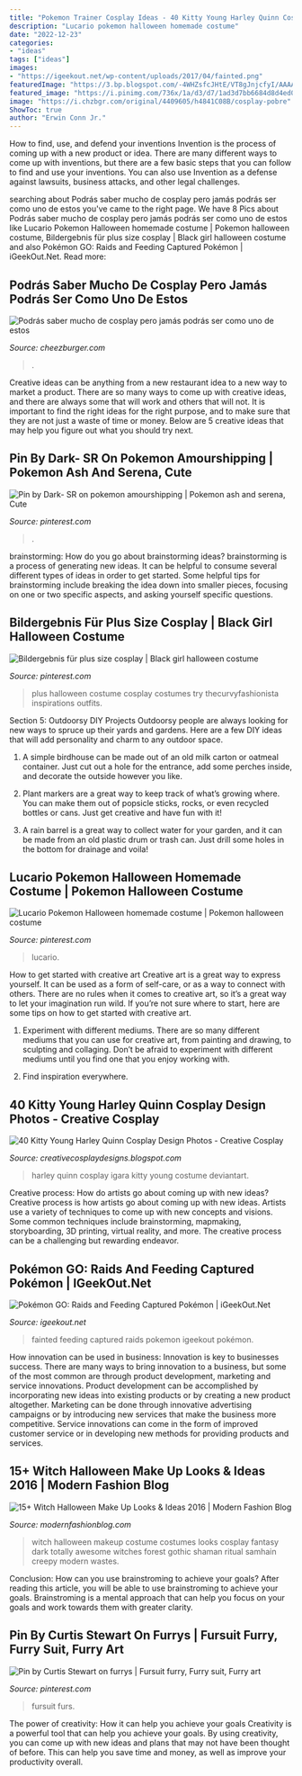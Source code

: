```yaml
---
title: "Pokemon Trainer Cosplay Ideas - 40 Kitty Young Harley Quinn Cosplay Design Photos"
description: "Lucario pokemon halloween homemade costume"
date: "2022-12-23"
categories:
- "ideas"
tags: ["ideas"]
images:
- "https://igeekout.net/wp-content/uploads/2017/04/fainted.png"
featuredImage: "https://3.bp.blogspot.com/-4WHZsfcJHtE/VT8gJnjcfyI/AAAAAAAAAVw/Go2DnCkjRm8/s1600/harley_quinn_cosplay_by_igara-d5w7rcj.jpg"
featured_image: "https://i.pinimg.com/736x/1a/d3/d7/1ad3d7bb6684d8d4ed03819f15fe7e7d.jpg"
image: "https://i.chzbgr.com/original/4409605/h4841C08B/cosplay-pobre"
ShowToc: true
author: "Erwin Conn Jr."
---
```



How to find, use, and defend your inventions
Invention is the process of coming up with a new product or idea. There are many different ways to come up with inventions, but there are a few basic steps that you can follow to find and use your inventions. You can also use Invention as a defense against lawsuits, business attacks, and other legal challenges.

	

		
searching about Podrás saber mucho de cosplay pero jamás podrás ser como uno de estos you've came to the right page. We have 8 Pics about Podrás saber mucho de cosplay pero jamás podrás ser como uno de estos like Lucario Pokemon Halloween homemade costume | Pokemon halloween costume, Bildergebnis für plus size cosplay | Black girl halloween costume and also Pokémon GO: Raids and Feeding Captured Pokémon | iGeekOut.Net. Read more:
		
    
## Podrás Saber Mucho De Cosplay Pero Jamás Podrás Ser Como Uno De Estos

<img loading=lazy src="https://i.chzbgr.com/original/4409605/h4841C08B/cosplay-pobre" onerror="this.onerror=null;this.src='https://tse4.mm.bing.net/th?id=OIP.HUTs5G6H-YGEUYbZkueLGgHaD4&amp;pid=15.1';" alt="Podrás saber mucho de cosplay pero jamás podrás ser como uno de estos">

_Source: cheezburger.com_

>. 

	

Creative ideas can be anything from a new restaurant idea to a new way to market a product. There are so many ways to come up with creative ideas, and there are always some that will work and others that will not. It is important to find the right ideas for the right purpose, and to make sure that they are not just a waste of time or money. Below are 5 creative ideas that may help you figure out what you should try next.

    
## Pin By Dark- SR On Pokemon Amourshipping | Pokemon Ash And Serena, Cute

<img loading=lazy src="https://i.pinimg.com/736x/aa/94/8d/aa948d10b959bab9ea90cfe248dfe1a9.jpg" onerror="this.onerror=null;this.src='https://tse3.mm.bing.net/th?id=OIP.xYVEO70z_z2IFxJzk6DrKwHaJ3&amp;pid=15.1';" alt="Pin by Dark- SR on pokemon amourshipping | Pokemon ash and serena, Cute">

_Source: pinterest.com_

>. 

	

brainstorming: How do you go about brainstorming ideas?
brainstorming is a process of generating new ideas. It can be helpful to consume several different types of ideas in order to get started. Some helpful tips for brainstorming include breaking the idea down into smaller pieces, focusing on one or two specific aspects, and asking yourself specific questions.

    
## Bildergebnis Für Plus Size Cosplay | Black Girl Halloween Costume

<img loading=lazy src="https://i.pinimg.com/736x/1a/d3/d7/1ad3d7bb6684d8d4ed03819f15fe7e7d.jpg" onerror="this.onerror=null;this.src='https://tse2.mm.bing.net/th?id=OIP.4v88MgxP4Tp9aKtjGYgGhAHaLH&amp;pid=15.1';" alt="Bildergebnis für plus size cosplay | Black girl halloween costume">

_Source: pinterest.com_

>plus halloween costume cosplay costumes try thecurvyfashionista inspirations outfits. 

	

Section 5: Outdoorsy DIY Projects
Outdoorsy people are always looking for new ways to spruce up their yards and gardens. Here are a few DIY ideas that will add personality and charm to any outdoor space.
1. A simple birdhouse can be made out of an old milk carton or oatmeal container. Just cut out a hole for the entrance, add some perches inside, and decorate the outside however you like.

2. Plant markers are a great way to keep track of what’s growing where. You can make them out of popsicle sticks, rocks, or even recycled bottles or cans. Just get creative and have fun with it!

3. A rain barrel is a great way to collect water for your garden, and it can be made from an old plastic drum or trash can. Just drill some holes in the bottom for drainage and voila!

    
## Lucario Pokemon Halloween Homemade Costume | Pokemon Halloween Costume

<img loading=lazy src="https://i.pinimg.com/736x/98/c4/ad/98c4ad93289efe6bbde5b88c702fc11d.jpg" onerror="this.onerror=null;this.src='https://tse3.mm.bing.net/th?id=OIP.Yf_F_fdQJBQzB8e0JI589wHaNt&amp;pid=15.1';" alt="Lucario Pokemon Halloween homemade costume | Pokemon halloween costume">

_Source: pinterest.com_

>lucario. 

	

How to get started with creative art
Creative art is a great way to express yourself. It can be used as a form of self-care, or as a way to connect with others. There are no rules when it comes to creative art, so it’s a great way to let your imagination run wild. If you’re not sure where to start, here are some tips on how to get started with creative art.
1. Experiment with different mediums. There are so many different mediums that you can use for creative art, from painting and drawing, to sculpting and collaging. Don’t be afraid to experiment with different mediums until you find one that you enjoy working with.

2. Find inspiration everywhere.

    
## 40 Kitty Young Harley Quinn Cosplay Design Photos - Creative Cosplay

<img loading=lazy src="https://3.bp.blogspot.com/-4WHZsfcJHtE/VT8gJnjcfyI/AAAAAAAAAVw/Go2DnCkjRm8/s1600/harley_quinn_cosplay_by_igara-d5w7rcj.jpg" onerror="this.onerror=null;this.src='https://tse1.mm.bing.net/th?id=OIP.qZfgQOMrgeTVMh-vR0qXrAHaKC&amp;pid=15.1';" alt="40 Kitty Young Harley Quinn Cosplay Design Photos - Creative Cosplay">

_Source: creativecosplaydesigns.blogspot.com_

>harley quinn cosplay igara kitty young costume deviantart. 

	

Creative process: How do artists go about coming up with new ideas?
Creative process is how artists go about coming up with new ideas. Artists use a variety of techniques to come up with new concepts and visions. Some common techniques include brainstorming, mapmaking, storyboarding, 3D printing, virtual reality, and more. The creative process can be a challenging but rewarding endeavor.

    
## Pokémon GO: Raids And Feeding Captured Pokémon | IGeekOut.Net

<img loading=lazy src="https://igeekout.net/wp-content/uploads/2017/04/fainted.png" onerror="this.onerror=null;this.src='https://tse1.mm.bing.net/th?id=OIP.-HU4P4pJz-ynWO90BoAleAHaEI&amp;pid=15.1';" alt="Pokémon GO: Raids and Feeding Captured Pokémon | iGeekOut.Net">

_Source: igeekout.net_

>fainted feeding captured raids pokemon igeekout pokémon. 

	

How innovation can be used in business:
Innovation is key to businesses success. There are many ways to bring innovation to a business, but some of the most common are through product development, marketing and service innovations. Product development can be accomplished by incorporating new ideas into existing products or by creating a new product altogether. Marketing can be done through innovative advertising campaigns or by introducing new services that make the business more competitive. Service innovations can come in the form of improved customer service or in developing new methods for providing products and services.

    
## 15+ Witch Halloween Make Up Looks &amp; Ideas 2016 | Modern Fashion Blog

<img loading=lazy src="http://modernfashionblog.com/wp-content/uploads/2016/09/15-Witch-Halloween-Make-Up-Looks-Ideas-2016-8.jpg" onerror="this.onerror=null;this.src='https://tse3.mm.bing.net/th?id=OIP.ge21C1PwybLPgOJwBRA1egHaLH&amp;pid=15.1';" alt="15+ Witch Halloween Make Up Looks &amp; Ideas 2016 | Modern Fashion Blog">

_Source: modernfashionblog.com_

>witch halloween makeup costume costumes looks cosplay fantasy dark totally awesome witches forest gothic shaman ritual samhain creepy modern wastes. 

	

Conclusion: How can you use brainstroming to achieve your goals?
After reading this article, you will be able to use brainstroming to achieve your goals. Brainstroming is a mental approach that can help you focus on your goals and work towards them with greater clarity.

    
## Pin By Curtis Stewart On Furrys | Fursuit Furry, Furry Suit, Furry Art

<img loading=lazy src="https://i.pinimg.com/736x/70/1d/be/701dbeb2a406efcdba0d17d4d6dc6dc1.jpg" onerror="this.onerror=null;this.src='https://tse4.mm.bing.net/th?id=OIP.AhQlqCm2fs7x2jtLP4ec1gHaLF&amp;pid=15.1';" alt="Pin by Curtis Stewart on furrys | Fursuit furry, Furry suit, Furry art">

_Source: pinterest.com_

>fursuit furs. 

	

The power of creativity: How it can help you achieve your goals
Creativity is a powerful tool that can help you achieve your goals. By using creativity, you can come up with new ideas and plans that may not have been thought of before. This can help you save time and money, as well as improve your productivity overall.

